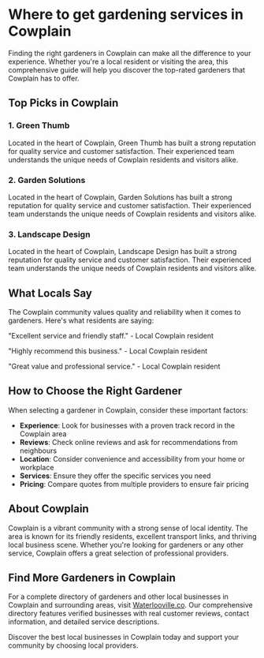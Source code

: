 # Where to get gardening services in Cowplain

Finding the right gardeners in Cowplain can make all the difference to your experience. Whether you're a local resident or visiting the area, this comprehensive guide will help you discover the top-rated gardeners that Cowplain has to offer.

## Top Picks in Cowplain

### 1. Green Thumb
Located in the heart of Cowplain, Green Thumb has built a strong reputation for quality service and customer satisfaction. Their experienced team understands the unique needs of Cowplain residents and visitors alike.

### 2. Garden Solutions
Located in the heart of Cowplain, Garden Solutions has built a strong reputation for quality service and customer satisfaction. Their experienced team understands the unique needs of Cowplain residents and visitors alike.

### 3. Landscape Design
Located in the heart of Cowplain, Landscape Design has built a strong reputation for quality service and customer satisfaction. Their experienced team understands the unique needs of Cowplain residents and visitors alike.

## What Locals Say

The Cowplain community values quality and reliability when it comes to gardeners. Here's what residents are saying:

"Excellent service and friendly staff." - Local Cowplain resident

"Highly recommend this business." - Local Cowplain resident

"Great value and professional service." - Local Cowplain resident

## How to Choose the Right Gardener

When selecting a gardener in Cowplain, consider these important factors:

- **Experience**: Look for businesses with a proven track record in the Cowplain area
- **Reviews**: Check online reviews and ask for recommendations from neighbours
- **Location**: Consider convenience and accessibility from your home or workplace
- **Services**: Ensure they offer the specific services you need
- **Pricing**: Compare quotes from multiple providers to ensure fair pricing

## About Cowplain

Cowplain is a vibrant community with a strong sense of local identity. The area is known for its friendly residents, excellent transport links, and thriving local business scene. Whether you're looking for gardeners or any other service, Cowplain offers a great selection of professional providers.

## Find More Gardeners in Cowplain

For a complete directory of gardeners and other local businesses in Cowplain and surrounding areas, visit [Waterlooville.co](https://waterlooville.co). Our comprehensive directory features verified businesses with real customer reviews, contact information, and detailed service descriptions.

Discover the best local businesses in Cowplain today and support your community by choosing local providers.


